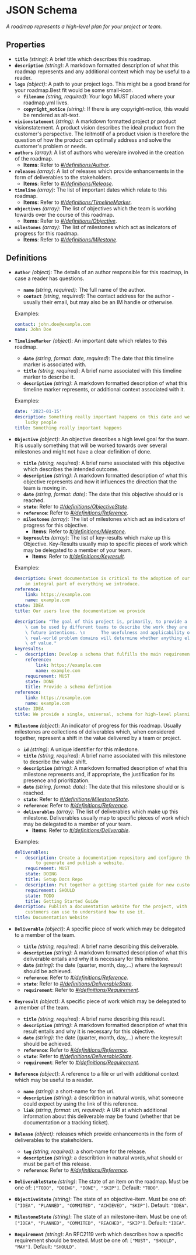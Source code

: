 # JSON Schema

*A roadmap represents a high-level plan for your project or team.*

## Properties

- **`title`** *(string)*: A brief title which describes this roadmap.
- **`description`** *(string)*: A markdown formatted description of what this roadmap represents and any additional context which may be useful to a reader.
- **`logo`** *(object)*: A path to your project logo. This might be a good brand for your roadmap.Best fit would be some small-icon.
  - **`filename`** *(string, required)*: Your logo MUST placed where your roadmap.yml lives.
  - **`copyright_notice`** *(string)*: If there is any copyright-notice, this would be rendered as alt-text.
- **`visionstatement`** *(string)*: A markdown formatted project pr product visionstatement. A product vision describes the ideal product from the customer's perspective. The leitmotif of a product vision is therefore the question of how the product can optimally address and solve the customer's problem or needs.
- **`authors`** *(array)*: A list of authors who were/are involved in the creation of the roadmap.
  - **Items**: Refer to *[#/definitions/Author](#definitions/Author)*.
- **`releases`** *(array)*: A list of releases which provide enhancements in the form of deliverables to the stakeholders.
  - **Items**: Refer to *[#/definitions/Release](#definitions/Release)*.
- **`timeline`** *(array)*: The list of important dates which relate to this roadmap.
  - **Items**: Refer to *[#/definitions/TimelineMarker](#definitions/TimelineMarker)*.
- **`objectives`** *(array)*: The list of objectives which the team is working towards over the course of this roadmap.
  - **Items**: Refer to *[#/definitions/Objective](#definitions/Objective)*.
- **`milestones`** *(array)*: The list of milestones which act as indicators of progress for this roadmap.
  - **Items**: Refer to *[#/definitions/Milestone](#definitions/Milestone)*.
## Definitions

- <a id="definitions/Author"></a>**`Author`** *(object)*: The details of an author responsible for this roadmap, in case a reader has questions.
  - **`name`** *(string, required)*: The full name of the author.
  - **`contact`** *(string, required)*: The contact address for the author - usually their email, but may also be an IM handle or otherwise.

  Examples:
  ```yaml
  contact: john.doe@example.com
  name: John Doe
  ```

- <a id="definitions/TimelineMarker"></a>**`TimelineMarker`** *(object)*: An important date which relates to this roadmap.
  - **`date`** *(string, format: date, required)*: The date that this timeline marker is associated with.
  - **`title`** *(string, required)*: A brief name associated with this timeline marker to describe it.
  - **`description`** *(string)*: A markdown formatted description of what this timeline marker represents, or additional context associated with it.

  Examples:
  ```yaml
  date: '2023-01-15'
  description: Something really important happens on this date and we will all become
      lucky people
  title: Something really important happens
  ```

- <a id="definitions/Objective"></a>**`Objective`** *(object)*: An objective describes a high level goal for the team. It is usually something that will be worked towards over several milestones and might not have a clear definition of done.
  - **`title`** *(string, required)*: A brief name associated with this objective which describes the intended outcome.
  - **`description`** *(string)*: A markdown formatted description of what this objective represents and how it influences the direction that the team is moving in.
  - **`date`** *(string, format: date)*: The date that this objective should or is reached.
  - **`state`**: Refer to *[#/definitions/ObjectiveState](#definitions/ObjectiveState)*.
  - **`reference`**: Refer to *[#/definitions/Reference](#definitions/Reference)*.
  - **`milestones`** *(array)*: The list of milestones which act as indicators of progress for this objective.
    - **Items**: Refer to *[#/definitions/Milestone](#definitions/Milestone)*.
  - **`keyresults`** *(array)*: The list of key-results which make up this Objective. Key-Results usually map to specific pieces of work which may be delegated to a member of your team.
    - **Items**: Refer to *[#/definitions/Keyresult](#definitions/Keyresult)*.

  Examples:
  ```yaml
  description: Great documentation is critical to the adoption of our project and is
      an integral part of everything we introduce.
  reference:
      link: https://example.com
      name: example.com
  state: IDEA
  title: Our users love the documentation we provide
  ```

  ```yaml
  description: "The goal of this project is, primarily, to provide a single schema that\
      \ can be used by different teams to describe the work they are doing and their\
      \ future intentions. \n      The usefulness and applicability of this schema to\
      \ real-world problem domains will determine whether anything else we do here is\
      \ of value."
  keyresults:
  -   description: Develop a schema that fulfills the main requirements of the objective
      reference:
          link: https://example.com
          name: example.com
      requirement: MUST
      state: DONE
      title: Provide a schema defintion
  reference:
      link: https://example.com
      name: example.com
  state: IDEA
  title: We provide a single, universal, schema for high-level planning
  ```

- <a id="definitions/Milestone"></a>**`Milestone`** *(object)*: An indicator of progress for this roadmap. Usually milestones are collections of deliverables which, when considered together, represent a shift in the value delivered by a team or project.
  - **`id`** *(string)*: A unique identifier for this milestone.
  - **`title`** *(string, required)*: A brief name associated with this milestone to describe the value shift.
  - **`description`** *(string)*: A markdown formatted description of what this milestone represents and, if appropriate, the justification for its presence and prioritization.
  - **`date`** *(string, format: date)*: The date that this milestone should or is reached.
  - **`state`**: Refer to *[#/definitions/MilestoneState](#definitions/MilestoneState)*.
  - **`reference`**: Refer to *[#/definitions/Reference](#definitions/Reference)*.
  - **`deliverables`** *(array)*: The list of deliverables which make up this milestone. Deliverables usually map to specific pieces of work which may be delegated to a member of your team.
    - **Items**: Refer to *[#/definitions/Deliverable](#definitions/Deliverable)*.

  Examples:
  ```yaml
  deliverables:
  -   description: Create a documentation repository and configure the build tooling
          to generate and publish a website.
      requirement: MUST
      state: DOING
      title: Setup Docs Repo
  -   description: Put together a getting started guide for new customers.
      requirement: SHOULD
      state: TODO
      title: Getting Started Guide
  description: Publish a documentation website for the project, with information that
      customers can use to understand how to use it.
  title: Documentation Website
  ```

- <a id="definitions/Deliverable"></a>**`Deliverable`** *(object)*: A specific piece of work which may be delegated to a member of the team.
  - **`title`** *(string, required)*: A brief name describing this deliverable.
  - **`description`** *(string)*: A markdown formatted description of what this deliverable entails and why it is necessary for this milestone.
  - **`date`** *(string)*: the date (quarter, month, day,...) where the keyresult should be achieved.
  - **`reference`**: Refer to *[#/definitions/Reference](#definitions/Reference)*.
  - **`state`**: Refer to *[#/definitions/DeliverableState](#definitions/DeliverableState)*.
  - **`requirement`**: Refer to *[#/definitions/Requirement](#definitions/Requirement)*.
- <a id="definitions/Keyresult"></a>**`Keyresult`** *(object)*: A specific piece of work which may be delegated to a member of the team.
  - **`title`** *(string, required)*: A brief name describing this result.
  - **`description`** *(string)*: A markdown formatted description of what this result entails and why it is necessary for this objective.
  - **`date`** *(string)*: the date (quarter, month, day,...) where the keyresult should be achieved.
  - **`reference`**: Refer to *[#/definitions/Reference](#definitions/Reference)*.
  - **`state`**: Refer to *[#/definitions/DeliverableState](#definitions/DeliverableState)*.
  - **`requirement`**: Refer to *[#/definitions/Requirement](#definitions/Requirement)*.
- <a id="definitions/Reference"></a>**`Reference`** *(object)*: A reference to a file or url with additional context which may be useful to a reader.
  - **`name`** *(string)*: a short-name for the uri.
  - **`description`** *(string)*: a describtion in natural words, what someone could expect by using the link of this reference.
  - **`link`** *(string, format: uri, required)*: A URI at which additional information about this deliverable may be found (whether that be documentation or a tracking ticket).
- <a id="definitions/Release"></a>**`Release`** *(object)*: releases which provide enhancements in the form of deliverables to the stakeholders.
  - **`tag`** *(string, required)*: a short-name for the release.
  - **`description`** *(string)*: a describtion in natural words,what should or must be part of this release.
  - **`reference`**: Refer to *[#/definitions/Reference](#definitions/Reference)*.
- <a id="definitions/DeliverableState"></a>**`DeliverableState`** *(string)*: The state of an item on the roadmap. Must be one of: `["TODO", "DOING", "DONE", "SKIP"]`. Default: `"TODO"`.
- <a id="definitions/ObjectiveState"></a>**`ObjectiveState`** *(string)*: The state of an objective-item. Must be one of: `["IDEA", "PLANNED", "COMMITED", "ACHIEVED", "SKIP"]`. Default: `"IDEA"`.
- <a id="definitions/MilestoneState"></a>**`MilestoneState`** *(string)*: The state of an milestone-item. Must be one of: `["IDEA", "PLANNED", "COMMITED", "REACHED", "SKIP"]`. Default: `"IDEA"`.
- <a id="definitions/Requirement"></a>**`Requirement`** *(string)*: An RFC2119 verb which describes how a specific requirement should be treated. Must be one of: `["MUST", "SHOULD", "MAY"]`. Default: `"SHOULD"`.
